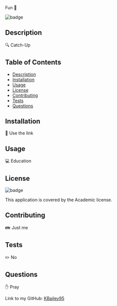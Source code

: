 
Fun 👋
  
![badge](https://img.shields.io/badge/license-Academic-brightgreen)


## Description
🔍 Catch-Up
## Table of Contents
- [Description](#description)
- [Installation](#installation)
- [Usage](#usage)
- [License](#license)
- [Contributing](#contributing)
- [Tests](#tests)
- [Questions](#questions)
## Installation
💾 Use the link
## Usage
💻 Education
## License
![badge](https://img.shields.io/badge/license-Academic-brightgreen)


This application is covered by the Academic license. 
## Contributing
👪 Just me
## Tests
✏️ No
## Questions
✋ Pray


Link to my GitHub: [KBailey95](https://github.com/KBailey95)